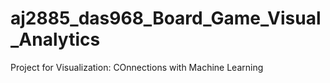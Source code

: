 # aj2885_das968_Board_Game_Visual_Analytics
Project for Visualization: COnnections with Machine Learning
